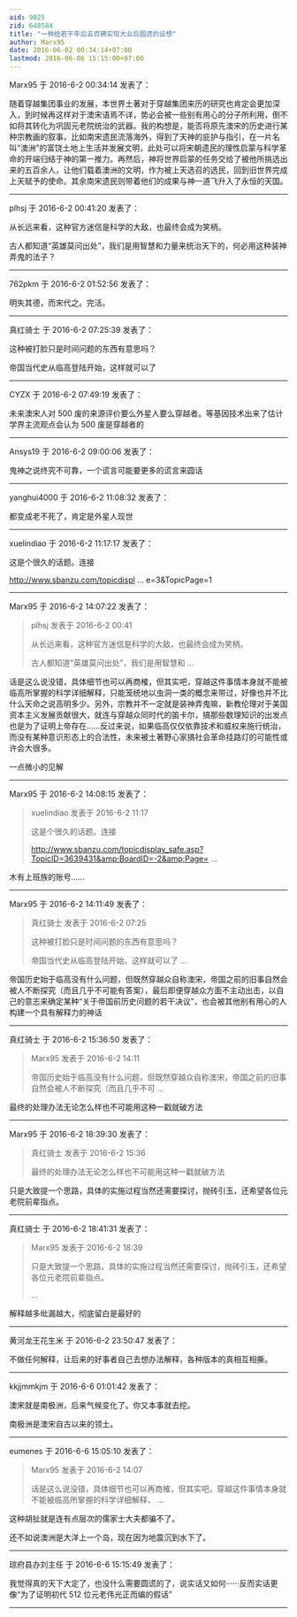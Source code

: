 ```yaml
---
aid: 9025
zid: 648584
title: "一种给若干年后五百狒实现大业后圆谎的设想"
author: Marx95
date: 2016-06-02 00:34:14+07:00
lastmod: 2016-06-06 15:15:00+07:00
---
```


Marx95 于 2016-6-2 00:34:14 发表了：

随着穿越集团事业的发展，本世界土著对于穿越集团来历的研究也肯定会更加深入，到时候再这样对于澳宋语焉不详，势必会被一些别有用心的分子所利用，倒不如将其转化为巩固元老院统治的武器。我的构想是，能否将原先澳宋的历史进行某种宗教画的叙事，比如南宋遗民流落海外，得到了天神的庇护与指引，在一片名叫“澳洲”的富饶土地上生活并发展文明，此处可以将宋朝遗民的理性启蒙与科学革命的开端归结于神的第一推力。再然后，神将世界启蒙的任务交给了被他所挑选出来的五百余人，让他们载着澳洲的文明，作为被上天选召的选民，回到旧世界完成上天赋予的使命。其余南宋遗民则带着他们的成果与神一道飞升入了永恒的天国。

---

plhsj 于 2016-6-2 00:41:20 发表了：

从长远来看，这种官方迷信是科学的大敌，也最终会成为笑柄。

古人都知道“英雄莫问出处”，我们是用智慧和力量来统治天下的，何必用这种装神弄鬼的法子？

---

762pkm 于 2016-6-2 01:52:56 发表了：

明失其德，而宋代之。完活。

---

真红骑士 于 2016-6-2 07:25:39 发表了：

这种被打脸只是时间问题的东西有意思吗？

帝国当代史从临高登陆开始，这样就可以了

---

CYZX 于 2016-6-2 07:49:19 发表了：

未来澳宋人对 500 废的来源评价要么外星人要么穿越者。等基因技术出来了估计学界主流观点会认为 500 废是穿越者的

---

Ansys19 于 2016-6-2 09:00:06 发表了：

鬼神之说终究不可靠，一个谎言可能要更多的谎言来圆话

---

yanghui4000 于 2016-6-2 11:08:32 发表了：

都变成老不死了，肯定是外星人现世

---

xuelindiao 于 2016-6-2 11:17:17 发表了：

这是个很久的话题。连接

http://www.sbanzu.com/topicdispl ... e=3&amp;TopicPage=1

---

Marx95 于 2016-6-2 14:07:22 发表了：

> plhsj 发表于 2016-6-2 00:41
>
> 从长远来看，这种官方迷信是科学的大敌，也最终会成为笑柄。
>
> 古人都知道“英雄莫问出处”，我们是用智慧和 ...

话是这么说没错，具体细节也可以再商榷，但其实吧，穿越这件事情本身就不能被临高所掌握的科学详细解释，只能笼统地以虫洞一类的概念来带过，好像也并不比什么天命之说高明多少。另外，宗教并不一定就是装神弄鬼嘛，新教伦理对于美国资本主义发展贡献很大，就连与穿越众同时代的笛卡尔，搞那些数理知识的出发点也是为了证明上帝存在……反过来说，如果临高仅仅依靠技术和威权来施行统治，而没有某种意识形态上的合法性，未来被土著野心家搞社会革命挂路灯的可能性或许会大很多。

一点微小的见解

---

Marx95 于 2016-6-2 14:08:15 发表了：

> xuelindiao 发表于 2016-6-2 11:17
>
> 这是个很久的话题。连接
>
> http://www.sbanzu.com/topicdisplay_safe.asp?TopicID=3639431&amp;BoardID=-2&amp;Page= ...

木有上班族的账号……

---

Marx95 于 2016-6-2 14:11:49 发表了：

> 真红骑士 发表于 2016-6-2 07:25
>
> 这种被打脸只是时间问题的东西有意思吗？
>
> 帝国当代史从临高登陆开始，这样就可以了 ...

帝国历史始于临高没有什么问题，但既然穿越众自称澳宋，帝国之前的旧事自然会被人不断探究（而且几乎不可能有答案），最后即便穿越众方面不主动出击，以自己的意志来确定某种“关于帝国前历史问题的若干决议”，也会被其他别有用心的人构建一个具有解释力的神话

---

真红骑士 于 2016-6-2 15:36:50 发表了：

> Marx95 发表于 2016-6-2 14:11
>
> 帝国历史始于临高没有什么问题，但既然穿越众自称澳宋，帝国之前的旧事自然会被人不断探究（而且几乎不可 ...

最终的处理办法无论怎么样也不可能用这种一戳就破方法

---

Marx95 于 2016-6-2 18:39:30 发表了：

> 真红骑士 发表于 2016-6-2 15:36
>
> 最终的处理办法无论怎么样也不可能用这种一戳就破方法

只是大致提一个思路，具体的实施过程当然还需要探讨，抛砖引玉，还希望各位元老院前辈指点。

---

真红骑士 于 2016-6-2 18:41:31 发表了：

> Marx95 发表于 2016-6-2 18:39
>
> 只是大致提一个思路，具体的实施过程当然还需要探讨，抛砖引玉，还希望各位元老院前辈指点。
>
> ...

解释越多纰漏越大，彻底留白是最好的

---

黄河龙王花生米 于 2016-6-2 23:50:47 发表了：

不做任何解释，让后来的好事者自己去想办法解释，各种版本的真相互相撕。

---

kkjjmmkjm 于 2016-6-6 01:01:42 发表了：

澳宋就是南极洲，后来气候变化了。你又本事就去挖。

南极洲是澳宋自古以来的领土。

---

eumenes 于 2016-6-6 15:05:10 发表了：

> Marx95 发表于 2016-6-2 14:07
>
> 话是这么说没错，具体细节也可以再商榷，但其实吧，穿越这件事情本身就不能被临高所掌握的科学详细解释， ...

这种胡扯就是连有点层次的儒家士大夫都骗不了。

还不如说澳洲是大洋上一个岛，现在因为地震沉到水下了。

---

琼府县办刘主任 于 2016-6-6 15:15:49 发表了：

我觉得真的天下大定了，也没什么需要圆谎的了，说实话又如何······反而实话更像“为了证明初代 512 位元老伟光正而编的假话”

---
